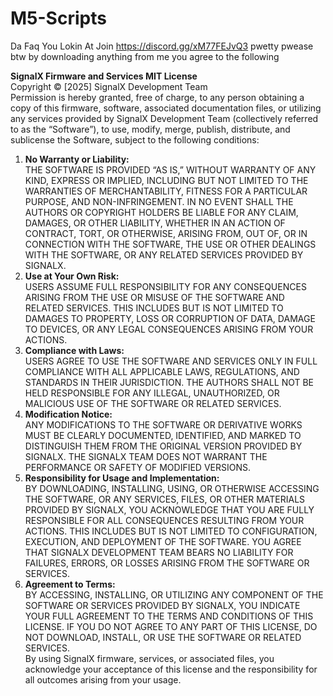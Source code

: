 # M5-Scripts
Da Faq You Lokin At
Join https://discord.gg/xM77FEJvQ3 pwetty pwease
btw by downloading anything from me you agree to the following

**SignalX Firmware and Services MIT License**  
Copyright © [2025] SignalX Development Team  
Permission is hereby granted, free of charge, to any person obtaining a copy of this firmware, software, associated documentation files, or utilizing any services provided by SignalX Development Team (collectively referred to as the “Software”), to use, modify, merge, publish, distribute, and sublicense the Software, subject to the following conditions:  
1. **No Warranty or Liability:**  
   THE SOFTWARE IS PROVIDED “AS IS,” WITHOUT WARRANTY OF ANY KIND, EXPRESS OR IMPLIED, INCLUDING BUT NOT LIMITED TO THE WARRANTIES OF MERCHANTABILITY, FITNESS FOR A PARTICULAR PURPOSE, AND NON-INFRINGEMENT. IN NO EVENT SHALL THE AUTHORS OR COPYRIGHT HOLDERS BE LIABLE FOR ANY CLAIM, DAMAGES, OR OTHER LIABILITY, WHETHER IN AN ACTION OF CONTRACT, TORT, OR OTHERWISE, ARISING FROM, OUT OF, OR IN CONNECTION WITH THE SOFTWARE, THE USE OR OTHER DEALINGS WITH THE SOFTWARE, OR ANY RELATED SERVICES PROVIDED BY SIGNALX.  
2. **Use at Your Own Risk:**  
   USERS ASSUME FULL RESPONSIBILITY FOR ANY CONSEQUENCES ARISING FROM THE USE OR MISUSE OF THE SOFTWARE AND RELATED SERVICES. THIS INCLUDES BUT IS NOT LIMITED TO DAMAGES TO PROPERTY, LOSS OR CORRUPTION OF DATA, DAMAGE TO DEVICES, OR ANY LEGAL CONSEQUENCES ARISING FROM YOUR ACTIONS.  
3. **Compliance with Laws:**  
   USERS AGREE TO USE THE SOFTWARE AND SERVICES ONLY IN FULL COMPLIANCE WITH ALL APPLICABLE LAWS, REGULATIONS, AND STANDARDS IN THEIR JURISDICTION. THE AUTHORS SHALL NOT BE HELD RESPONSIBLE FOR ANY ILLEGAL, UNAUTHORIZED, OR MALICIOUS USE OF THE SOFTWARE OR RELATED SERVICES.  
4. **Modification Notice:**  
   ANY MODIFICATIONS TO THE SOFTWARE OR DERIVATIVE WORKS MUST BE CLEARLY DOCUMENTED, IDENTIFIED, AND MARKED TO DISTINGUISH THEM FROM THE ORIGINAL VERSION PROVIDED BY SIGNALX. THE SIGNALX TEAM DOES NOT WARRANT THE PERFORMANCE OR SAFETY OF MODIFIED VERSIONS.  
5. **Responsibility for Usage and Implementation:**  
   BY DOWNLOADING, INSTALLING, USING, OR OTHERWISE ACCESSING THE SOFTWARE, OR ANY SERVICES, FILES, OR OTHER MATERIALS PROVIDED BY SIGNALX, YOU ACKNOWLEDGE THAT YOU ARE FULLY RESPONSIBLE FOR ALL CONSEQUENCES RESULTING FROM YOUR ACTIONS. THIS INCLUDES BUT IS NOT LIMITED TO CONFIGURATION, EXECUTION, AND DEPLOYMENT OF THE SOFTWARE. YOU AGREE THAT SIGNALX DEVELOPMENT TEAM BEARS NO LIABILITY FOR FAILURES, ERRORS, OR LOSSES ARISING FROM THE SOFTWARE OR SERVICES.  
6. **Agreement to Terms:**  
   BY ACCESSING, INSTALLING, OR UTILIZING ANY COMPONENT OF THE SOFTWARE OR SERVICES PROVIDED BY SIGNALX, YOU INDICATE YOUR FULL AGREEMENT TO THE TERMS AND CONDITIONS OF THIS LICENSE. IF YOU DO NOT AGREE TO ANY PART OF THIS LICENSE, DO NOT DOWNLOAD, INSTALL, OR USE THE SOFTWARE OR RELATED SERVICES.  
By using SignalX firmware, services, or associated files, you acknowledge your acceptance of this license and the responsibility for all outcomes arising from your usage.
